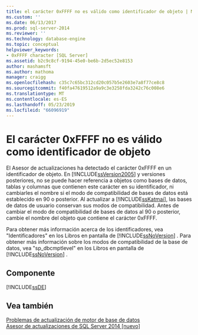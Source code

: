 ```yaml
---
title: el carácter 0xFFFF no es válido como identificador de objeto | Microsoft Docs
ms.custom: ''
ms.date: 06/13/2017
ms.prod: sql-server-2014
ms.reviewer: ''
ms.technology: database-engine
ms.topic: conceptual
helpviewer_keywords:
- 0xFFFF character [SQL Server]
ms.assetid: b2c9c8cf-9194-45e0-be6b-2d5ec52e8153
author: mashamsft
ms.author: mathoma
manager: craigg
ms.openlocfilehash: c35c7c65bc312cd20c057b5e2603e7a8f77ce8c8
ms.sourcegitcommit: f40fa47619512a9a9c3e3258fda3242c76c008e6
ms.translationtype: MT
ms.contentlocale: es-ES
ms.lasthandoff: 05/23/2019
ms.locfileid: "66096919"
---
```

# <a name="0xffff-character-is-not-valid-as-an-object-identifier"></a>El carácter 0xFFFF no es válido como identificador de objeto
  El Asesor de actualizaciones ha detectado el carácter 0xFFFF en un identificador de objeto. En [!INCLUDE[ssVersion2005](../../includes/ssversion2005-md.md)] y versiones posteriores, no se puede hacer referencia a objetos como bases de datos, tablas y columnas que contienen este carácter en su identificador, ni cambiarles el nombre si el modo de compatibilidad de bases de datos está establecido en 90 o posterior. Al actualizar a [!INCLUDE[ssKatmai](../../includes/sskatmai-md.md)], las bases de datos de usuario conservan sus modos de compatibilidad. Antes de cambiar el modo de compatibilidad de bases de datos al 90 o posterior, cambie el nombre del objeto que contiene el carácter 0xFFFF.  
  
 Para obtener más información acerca de los identificadores, vea "Identificadores" en los Libros en pantalla de [!INCLUDE[ssNoVersion](../../includes/ssnoversion-md.md)] . Para obtener más información sobre los modos de compatibilidad de la base de datos, vea "sp_dbcmptlevel" en los Libros en pantalla de [!INCLUDE[ssNoVersion](../../includes/ssnoversion-md.md)] .  
  
## <a name="component"></a>Componente  
 [!INCLUDE[ssDE](../../includes/ssde-md.md)]  
  
## <a name="see-also"></a>Vea también  
 [Problemas de actualización de motor de base de datos](../../../2014/sql-server/install/database-engine-upgrade-issues.md)   
 [Asesor de actualizaciones de SQL Server 2014 &#91;nuevo&#93;](sql-server-2014-upgrade-advisor.md)  
  
  
